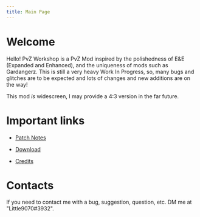 ```yaml
---
title: Main Page
---
```

# Welcome

Hello! PvZ Workshop is a PvZ Mod inspired by the polishedness of E&E (Expanded and Enhanced), and the uniqueness of mods such as Gardangerz. This is still a very heavy Work In Progress, so, many bugs and glitches are to be expected and lots of changes and new additions are on the way!

This mod *is* widescreen, I may provide a 4:3 version in the far future.

# Important links


- [Patch Notes](Patch_Notes)

- [Download](Download)

- [Credits](Credits)

# Contacts

If you need to contact me with a bug, suggestion, question, etc. DM me at "Little9070#3932".
